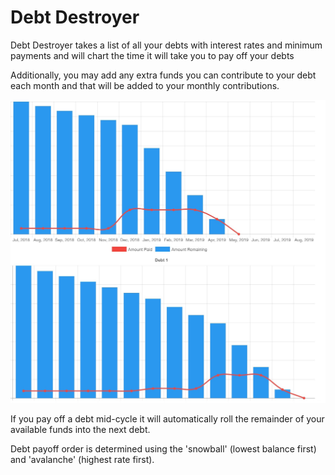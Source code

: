 # Debt Destroyer

Debt Destroyer takes a list of all your debts with interest rates and minimum payments and will chart the time it will take you to pay off your debts

Additionally, you may add any extra funds you can contribute to your debt each month and that will be added to your monthly contributions.

![](/portfolio-items/images/destroyer-charts.jpg)

If you pay off a debt mid-cycle it will automatically roll the remainder of your available funds into the next debt.

Debt payoff order is determined using the 'snowball' (lowest balance first) and 'avalanche' (highest rate first).